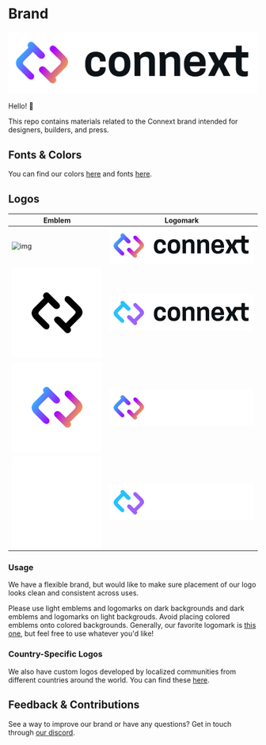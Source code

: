 # Brand
![img](./assets/png/connext__Logo__BlackText_MultiColor.png)

Hello! 👋

This repo contains materials related to the Connext brand intended for designers, builders, and press.

## Fonts & Colors

You can find our colors [here](./connext_colors.pdf) and fonts [here](./fonts.txt).

## Logos

| Emblem  | Logomark  |
|---|---|
| ![img](./connext_Logo.png) | ![img](./assets/png/connext__Logo__BlackText_MultiColor.png) |
| ![img](./assets/png/connext__Logo_Emblem_-_Black.png)  | ![img](./assets/png/connext__Logo__BlackText_2Color.png) |
| ![img](./assets/png/connext__Logo_Emblem_-_Light_Multi.png)  | ![img](./assets/png/connext__Logo__WhiteText_MultiColor.png) |
| ![img](./assets/png/connext__Logo_Emblem_-_White.png)  | ![img](./assets/png/connext__Logo__WhiteText_2Color.png) |

### Usage

We have a flexible brand, but would like to make sure placement of our logo looks clean and consistent across uses. 

Please use light emblems and logomarks on dark backgrounds and dark emblems and logomarks on light backgrouds. Avoid placing colored emblems onto colored backgrounds. Generally, our favorite logomark is [this one](./connext_Logo.png), but feel free to use whatever you'd like!

### Country-Specific Logos

We also have custom logos developed by localized communities from different countries around the world. You can find these [here](./assets/country-flags/).

## Feedback & Contributions

See a way to improve our brand or have any questions? Get in touch through [our discord](https://discord.gg/connext).